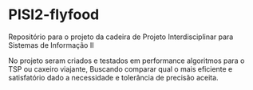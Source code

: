 # PISI2-flyfood
Repositório para o projeto da cadeira de Projeto Interdisciplinar para Sistemas de Informação II


No projeto seram criados e testados em performance algoritmos para o TSP ou caxeiro viajante,
Buscando comparar qual o mais eficiente e satisfatório dado a necessidade e tolerância de precisão aceita.
